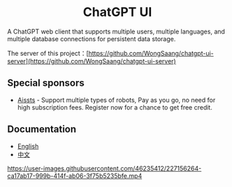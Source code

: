 <div align="center">
<h1>ChatGPT UI</h1>
</div>

A ChatGPT web client that supports multiple users, multiple languages, and multiple database connections for persistent data storage.

The server of this project：[https://github.com/WongSaang/chatgpt-ui-server](https://github.com/WongSaang/chatgpt-ui-server)

## Special sponsors
- [Aissts](https://aissts.com/) - Support multiple types of robots, Pay as you go, no need for high subscription fees. Register now for a chance to get free credit.

## Documentation
- [English](https://wongsaang.github.io/chatgpt-ui/)
- [中文](https://wongsaang.github.io/chatgpt-ui/zh/)


https://user-images.githubusercontent.com/46235412/227156264-ca17ab17-999b-414f-ab06-3f75b5235bfe.mp4

